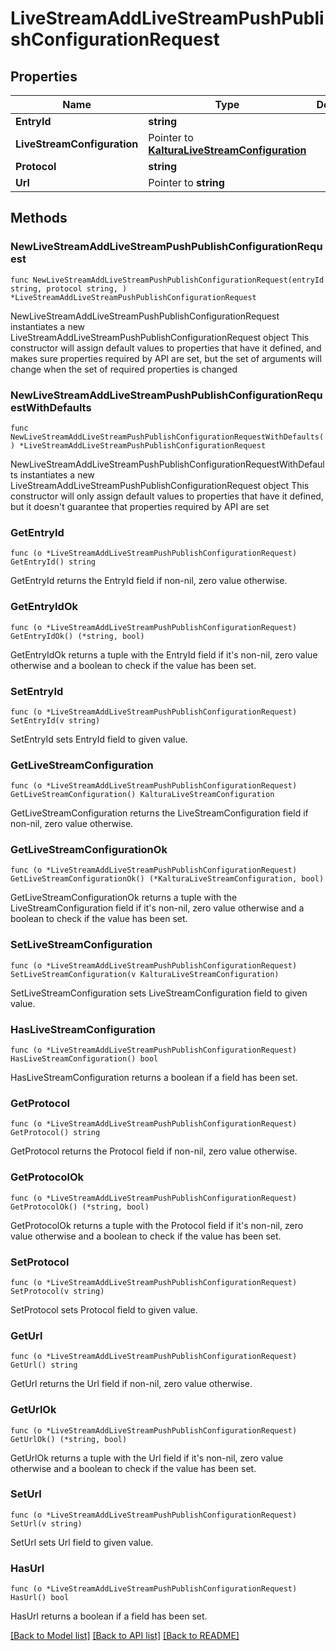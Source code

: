 # LiveStreamAddLiveStreamPushPublishConfigurationRequest

## Properties

Name | Type | Description | Notes
------------ | ------------- | ------------- | -------------
**EntryId** | **string** |  | 
**LiveStreamConfiguration** | Pointer to [**KalturaLiveStreamConfiguration**](KalturaLiveStreamConfiguration.md) |  | [optional] 
**Protocol** | **string** |  | 
**Url** | Pointer to **string** |  | [optional] 

## Methods

### NewLiveStreamAddLiveStreamPushPublishConfigurationRequest

`func NewLiveStreamAddLiveStreamPushPublishConfigurationRequest(entryId string, protocol string, ) *LiveStreamAddLiveStreamPushPublishConfigurationRequest`

NewLiveStreamAddLiveStreamPushPublishConfigurationRequest instantiates a new LiveStreamAddLiveStreamPushPublishConfigurationRequest object
This constructor will assign default values to properties that have it defined,
and makes sure properties required by API are set, but the set of arguments
will change when the set of required properties is changed

### NewLiveStreamAddLiveStreamPushPublishConfigurationRequestWithDefaults

`func NewLiveStreamAddLiveStreamPushPublishConfigurationRequestWithDefaults() *LiveStreamAddLiveStreamPushPublishConfigurationRequest`

NewLiveStreamAddLiveStreamPushPublishConfigurationRequestWithDefaults instantiates a new LiveStreamAddLiveStreamPushPublishConfigurationRequest object
This constructor will only assign default values to properties that have it defined,
but it doesn't guarantee that properties required by API are set

### GetEntryId

`func (o *LiveStreamAddLiveStreamPushPublishConfigurationRequest) GetEntryId() string`

GetEntryId returns the EntryId field if non-nil, zero value otherwise.

### GetEntryIdOk

`func (o *LiveStreamAddLiveStreamPushPublishConfigurationRequest) GetEntryIdOk() (*string, bool)`

GetEntryIdOk returns a tuple with the EntryId field if it's non-nil, zero value otherwise
and a boolean to check if the value has been set.

### SetEntryId

`func (o *LiveStreamAddLiveStreamPushPublishConfigurationRequest) SetEntryId(v string)`

SetEntryId sets EntryId field to given value.


### GetLiveStreamConfiguration

`func (o *LiveStreamAddLiveStreamPushPublishConfigurationRequest) GetLiveStreamConfiguration() KalturaLiveStreamConfiguration`

GetLiveStreamConfiguration returns the LiveStreamConfiguration field if non-nil, zero value otherwise.

### GetLiveStreamConfigurationOk

`func (o *LiveStreamAddLiveStreamPushPublishConfigurationRequest) GetLiveStreamConfigurationOk() (*KalturaLiveStreamConfiguration, bool)`

GetLiveStreamConfigurationOk returns a tuple with the LiveStreamConfiguration field if it's non-nil, zero value otherwise
and a boolean to check if the value has been set.

### SetLiveStreamConfiguration

`func (o *LiveStreamAddLiveStreamPushPublishConfigurationRequest) SetLiveStreamConfiguration(v KalturaLiveStreamConfiguration)`

SetLiveStreamConfiguration sets LiveStreamConfiguration field to given value.

### HasLiveStreamConfiguration

`func (o *LiveStreamAddLiveStreamPushPublishConfigurationRequest) HasLiveStreamConfiguration() bool`

HasLiveStreamConfiguration returns a boolean if a field has been set.

### GetProtocol

`func (o *LiveStreamAddLiveStreamPushPublishConfigurationRequest) GetProtocol() string`

GetProtocol returns the Protocol field if non-nil, zero value otherwise.

### GetProtocolOk

`func (o *LiveStreamAddLiveStreamPushPublishConfigurationRequest) GetProtocolOk() (*string, bool)`

GetProtocolOk returns a tuple with the Protocol field if it's non-nil, zero value otherwise
and a boolean to check if the value has been set.

### SetProtocol

`func (o *LiveStreamAddLiveStreamPushPublishConfigurationRequest) SetProtocol(v string)`

SetProtocol sets Protocol field to given value.


### GetUrl

`func (o *LiveStreamAddLiveStreamPushPublishConfigurationRequest) GetUrl() string`

GetUrl returns the Url field if non-nil, zero value otherwise.

### GetUrlOk

`func (o *LiveStreamAddLiveStreamPushPublishConfigurationRequest) GetUrlOk() (*string, bool)`

GetUrlOk returns a tuple with the Url field if it's non-nil, zero value otherwise
and a boolean to check if the value has been set.

### SetUrl

`func (o *LiveStreamAddLiveStreamPushPublishConfigurationRequest) SetUrl(v string)`

SetUrl sets Url field to given value.

### HasUrl

`func (o *LiveStreamAddLiveStreamPushPublishConfigurationRequest) HasUrl() bool`

HasUrl returns a boolean if a field has been set.


[[Back to Model list]](../README.md#documentation-for-models) [[Back to API list]](../README.md#documentation-for-api-endpoints) [[Back to README]](../README.md)



